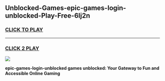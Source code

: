 
## Unblocked-Games-epic-games-login-unblocked-Play-Free-6lj2n
<h3>
<a href="https://premium76.site?title=epic-games-login-unblocked&ref=18A">CLICK TO PLAY</a></h3>
<hr>

<h3>
<a href="https://premium76.site?title=epic-games-login-unblocked&ref=18A">CLICK 2 PLAY</a>
  
</h3>

<a href="https://premium76.site?title=epic-games-login-unblocked&ref=18A"><img src="https://clearcache.store/games.png"></a>


**epic-games-login-unblocked games unblocked: Your Gateway to Fun and Accessible Online Gaming**
